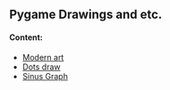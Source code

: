 ## Pygame Drawings and etc.

#### Content:
+ [Modern art](pygame_draws/modern_art.py)
+ [Dots draw](pygame_draws/dots_draw.py)
+ [Sinus Graph](pygame_draws/sinus_graph.py)

